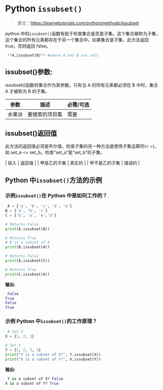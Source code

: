 # Python `issubset()`

> 原文：<https://learnetutorials.com/python/methods/issubset>

python 中的`issubset()`函数有助于检查集合是否是子集。这个集合被称为子集，这个集合的所有元素都存在于另一个集合中。如果集合是子集，此方法返回 true，否则返回 false。

```py
 **A.issubset(B)** #where A and B are sets 

```

## issubset()参数:

issubset()函数将集合作为其参数。只有当 A 的所有元素都必须在 B 中时，集合 A 才被称为 B 的子集。

| 参数 | 描述 | 必需/可选 |
| --- | --- | --- |
| 水果派 | 要搜索的项目集 | 需要 |

## issubset()返回值

此方法的返回值必须是布尔值。检查子集的另一种方法是使用子集运算符(< =)，如 set_a <= set_b。检查“set_a”是“set_b”的子集。

| 投入 | 返回值 |
| 甲是乙的子集 | 真实的 |
| 甲不是乙的子集 | 错误的 |

## Python 中`issubset()`方法的示例

### 示例`issubset()`在 Python 中是如何工作的？

```py
 A = {'a', 'b', 'c', 'd', 'e'}
B = {'a', 'b', 'c'}
C = {'b', 'a', 'e','d'}

# Returns False
print(A.issubset(B))

# Returns True
# B is a subset of A
print(B.issubset(A))

# Returns False
print(A.issubset(C))

# Returns True
print(C.issubset(A)) 

```

**输出:**

```py
 False
True
False
True 
```

### 示例 Python 中`issubset()`的工作原理？

```py
 # Set X
X = {1, 2, 3}

# Set Y
Y = {1, 2, 3, 4}
print("Y is a subset of X?", Y.issubset(X))
print("X is a subset of Y?", X.issubset(Y)) 

```

**输出:**

```py
 Y is a subset of X? False
X is a subset of Y? True 
```